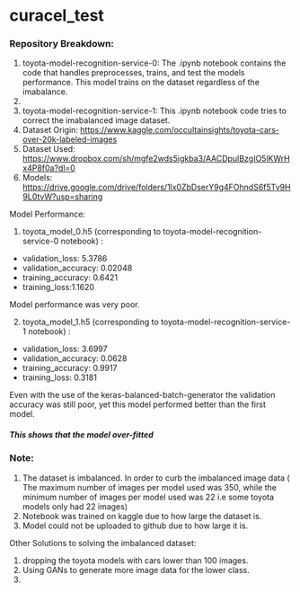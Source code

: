# curacel_test


### Repository Breakdown:
1) toyota-model-recognition-service-0: The .ipynb notebook contains the code that handles preprocesses, trains, and test the models performance. This model trains on the dataset regardless of the imabalance.
2) 
3) toyota-model-recognition-service-1: This .ipynb notebook code tries to correct the imabalanced image dataset.
4) Dataset Origin:  https://www.kaggle.com/occultainsights/toyota-cars-over-20k-labeled-images
5) Dataset Used: https://www.dropbox.com/sh/mgfe2wds5igkba3/AACDpuIBzgIO5lKWrHx4P8f0a?dl=0
6) Models: https://drive.google.com/drive/folders/1lx0ZbDserY9g4FOhndS6f5Tv9H9L0tvW?usp=sharing


Model Performance:
1)  toyota_model_0.h5 (corresponding to toyota-model-recognition-service-0 notebook) :
- validation_loss: 5.3786
- validation_accuracy: 0.02048
- training_accuracy: 0.6421
- training_loss:1.1620

Model performance was very poor.

2)  toyota_model_1.h5 (corresponding to toyota-model-recognition-service-1 notebook) :
- validation_loss: 3.6997
- validation_accuracy: 0.0628
- training_accuracy: 0.9917
- training_loss: 0.3181

Even with the use of the keras-balanced-batch-generator the validation accuracy was still poor, yet this model performed better than the first model.


##### This shows that the model over-fitted

### Note:
1) The dataset is imbalanced. In order to curb the imbalanced image data ( The maximum number of images per model used was 350, while the minimum  number of images per model used was 22 i.e some toyota models only had 22 images)
2) Notebook was trained on kaggle due to how large the dataset is. 
3) Model could not be uploaded to github due to how large it is.


Other Solutions to solving the imbalanced dataset:
1) dropping the toyota models with cars lower than 100 images.
2) Using GANs to generate more image data for the lower class.
3) 



